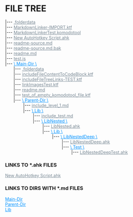# FILE TREE  
|--- <a href=".folderdata" style="color:#788894;" >.folderdata</a>  
|--- <a href="MarkdownLinker-IMPORT.ktf" style="color:#788894;" >MarkdownLinker-IMPORT.ktf</a>  
|--- <a href="MarkdownLinkerTest.komodotool" style="color:#788894;" >MarkdownLinkerTest.komodotool</a>  
|--- <a href="New AutoHotkey Script.ahk" style="color:#788894;" >New AutoHotkey Script.ahk</a>  
|--- <a href="readme-source.md" style="color:#788894;" >readme-source.md</a>  
|--- <a href="readme-source.md.bak" style="color:#788894;" >readme-source.md.bak</a>  
|--- <a href="readme.md" style="color:#788894;" >readme.md</a>  
|--- <a href="test.js" style="color:#788894;" >test.js</a>  
|--- <a href="Main-Dir" style="color:#0091ff;" >\ Main-Dir \\</a>  
 &nbsp; &nbsp; &nbsp; &nbsp;|--- <a href="Main-Dir/.folderdata" style="color:#788894;" >.folderdata</a>  
 &nbsp; &nbsp; &nbsp; &nbsp;|--- <a href="Main-Dir/includeFileContentToCodeBlock.ktf" style="color:#788894;" >includeFileContentToCodeBlock.ktf</a>  
 &nbsp; &nbsp; &nbsp; &nbsp;|--- <a href="Main-Dir/includeFileTreeLinks-TEST.ktf" style="color:#788894;" >includeFileTreeLinks-TEST.ktf</a>  
 &nbsp; &nbsp; &nbsp; &nbsp;|--- <a href="Main-Dir/linkImagesTest.ktf" style="color:#788894;" >linkImagesTest.ktf</a>  
 &nbsp; &nbsp; &nbsp; &nbsp;|--- <a href="Main-Dir/readme.md" style="color:#788894;" >readme.md</a>  
 &nbsp; &nbsp; &nbsp; &nbsp;|--- <a href="Main-Dir/test_of_empty_komodotool_file.ktf" style="color:#788894;" >test_of_empty_komodotool_file.ktf</a>  
 &nbsp; &nbsp; &nbsp; &nbsp;|--- <a href="Main-Dir/Parent-Dir" style="color:#0091ff;" >\ Parent-Dir \\</a>  
 &nbsp; &nbsp; &nbsp; &nbsp; &nbsp; &nbsp; &nbsp; &nbsp;|--- <a href="Main-Dir/Parent-Dir/include_level_1.md" style="color:#788894;" >include_level_1.md</a>  
 &nbsp; &nbsp; &nbsp; &nbsp; &nbsp; &nbsp; &nbsp; &nbsp;|--- <a href="Main-Dir/Parent-Dir/Lib" style="color:#0091ff;" >\ Lib \\</a>  
 &nbsp; &nbsp; &nbsp; &nbsp; &nbsp; &nbsp; &nbsp; &nbsp; &nbsp; &nbsp; &nbsp; &nbsp;|--- <a href="Main-Dir/Parent-Dir/Lib/include_test.md" style="color:#788894;" >include_test.md</a>  
 &nbsp; &nbsp; &nbsp; &nbsp; &nbsp; &nbsp; &nbsp; &nbsp; &nbsp; &nbsp; &nbsp; &nbsp;|--- <a href="Main-Dir/Parent-Dir/Lib/LibNested" style="color:#0091ff;" >\ LibNested \\</a>  
 &nbsp; &nbsp; &nbsp; &nbsp; &nbsp; &nbsp; &nbsp; &nbsp; &nbsp; &nbsp; &nbsp; &nbsp; &nbsp; &nbsp; &nbsp; &nbsp;|--- <a href="Main-Dir/Parent-Dir/Lib/LibNested/LibNested.ahk" style="color:#788894;" >LibNested.ahk</a>  
 &nbsp; &nbsp; &nbsp; &nbsp; &nbsp; &nbsp; &nbsp; &nbsp; &nbsp; &nbsp; &nbsp; &nbsp; &nbsp; &nbsp; &nbsp; &nbsp;|--- <a href="Main-Dir/Parent-Dir/Lib/LibNested/Lib" style="color:#0091ff;" >\ Lib \\</a>  
 &nbsp; &nbsp; &nbsp; &nbsp; &nbsp; &nbsp; &nbsp; &nbsp; &nbsp; &nbsp; &nbsp; &nbsp; &nbsp; &nbsp; &nbsp; &nbsp; &nbsp; &nbsp; &nbsp; &nbsp;|--- <a href="Main-Dir/Parent-Dir/Lib/LibNested/Lib/LibNestedDeep" style="color:#0091ff;" >\ LibNestedDeep \\</a>  
 &nbsp; &nbsp; &nbsp; &nbsp; &nbsp; &nbsp; &nbsp; &nbsp; &nbsp; &nbsp; &nbsp; &nbsp; &nbsp; &nbsp; &nbsp; &nbsp; &nbsp; &nbsp; &nbsp; &nbsp; &nbsp; &nbsp; &nbsp; &nbsp;|--- <a href="Main-Dir/Parent-Dir/Lib/LibNested/Lib/LibNestedDeep/LibNestedDeep.ahk" style="color:#788894;" >LibNestedDeep.ahk</a>  
 &nbsp; &nbsp; &nbsp; &nbsp; &nbsp; &nbsp; &nbsp; &nbsp; &nbsp; &nbsp; &nbsp; &nbsp; &nbsp; &nbsp; &nbsp; &nbsp; &nbsp; &nbsp; &nbsp; &nbsp; &nbsp; &nbsp; &nbsp; &nbsp;|--- <a href="Main-Dir/Parent-Dir/Lib/LibNested/Lib/LibNestedDeep/Test" style="color:#0091ff;" >\ Test \\</a>  
 &nbsp; &nbsp; &nbsp; &nbsp; &nbsp; &nbsp; &nbsp; &nbsp; &nbsp; &nbsp; &nbsp; &nbsp; &nbsp; &nbsp; &nbsp; &nbsp; &nbsp; &nbsp; &nbsp; &nbsp; &nbsp; &nbsp; &nbsp; &nbsp; &nbsp; &nbsp; &nbsp; &nbsp;|--- <a href="Main-Dir/Parent-Dir/Lib/LibNested/Lib/LibNestedDeep/Test/LibNestedDeepTest.ahk" style="color:#788894;" >LibNestedDeepTest.ahk</a>  

### LINKS TO *.ahk FILES  
<a href="New AutoHotkey Script.ahk" style="color:#788894;" >New AutoHotkey Script.ahk</a>  

### LINKS TO DIRS WITH *.md FILES  
<a href="Main-Dir" style="color:#0091ff;" >Main-Dir</a>  
<a href="Main-Dir/Parent-Dir" style="color:#0091ff;" >Parent-Dir</a>  
<a href="Main-Dir/Parent-Dir/Lib" style="color:#0091ff;" >Lib</a>  
  